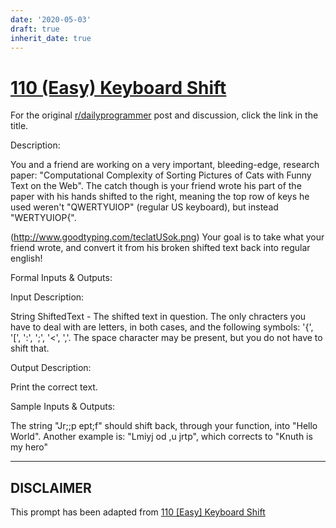 ```yaml
---
date: '2020-05-03'
draft: true
inherit_date: true
---
```


# [110 (Easy) Keyboard Shift](https://www.reddit.com/r/dailyprogrammer/comments/12k3xr/1132012_challenge_110_easy_keyboard_shift/)

For the original [r/dailyprogrammer](https://www.reddit.com/r/dailyprogrammer/) post and discussion, click the link in the title.

Description:

You and a friend are working on a very important, bleeding-edge, research paper: "Computational Complexity of Sorting Pictures of Cats with Funny Text on the Web". The catch though is your friend wrote his part of the paper with his hands shifted to the right, meaning the top row of keys he used weren't "QWERTYUIOP" (regular US keyboard), but instead "WERTYUIOP{".

(http://www.goodtyping.com/teclatUSok.png)
Your goal is to take what your friend wrote, and convert it from his broken shifted text back into regular english!

Formal Inputs & Outputs:

Input Description:

String ShiftedText - The shifted text in question. The only chracters you have to deal with are letters, in both cases, and the following symbols: '{', '[', ':', ';', '<', ','. The space character may be present, but you do not have to shift that.

Output Description:

Print the correct text.

Sample Inputs & Outputs:

The string "Jr;;p ept;f" should shift back, through your function, into "Hello World". Another example is: "Lmiyj od ,u jrtp", which corrects to "Knuth is my hero"


----
## **DISCLAIMER**
This prompt has been adapted from [110 [Easy] Keyboard Shift](https://www.reddit.com/r/dailyprogrammer/comments/12k3xr/1132012_challenge_110_easy_keyboard_shift/
)
